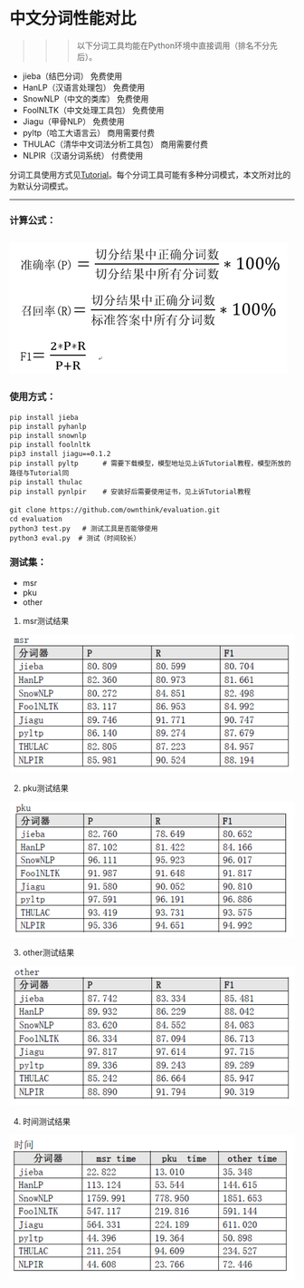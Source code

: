 # 中文分词性能对比
>>> 以下分词工具均能在Python环境中直接调用（排名不分先后）。

* jieba（结巴分词）                                      免费使用
* HanLP（汉语言处理包）                           免费使用
* SnowNLP（中文的类库）                          免费使用
* FoolNLTK（中文处理工具包）                  免费使用
* Jiagu（甲骨NLP）                                      免费使用
* pyltp（哈工大语言云）                              商用需要付费
* THULAC（清华中文词法分析工具包）     商用需要付费
* NLPIR（汉语分词系统）                             付费使用

分词工具使用方式见[Tutorial](Tutorial.md)。每个分词工具可能有多种分词模式，本文所对比的为默认分词模式。

---
### 计算公式：
![公式](images/1.png)
---

### 使用方式：
```shell
pip install jieba
pip install pyhanlp
pip install snownlp
pip install foolnltk
pip3 install jiagu==0.1.2
pip install pyltp      # 需要下载模型，模型地址见上诉Tutorial教程，模型所放的路径与Tutorial同
pip install thulac
pip install pynlpir    # 安装好后需要使用证书，见上诉Tutorial教程

git clone https://github.com/ownthink/evaluation.git
cd evaluation
python3 test.py   # 测试工具是否能够使用
python3 eval.py  # 测试（时间较长）
```

### 测试集：
* msr
* pku		
* other

1. msr测试结果

![msr](images/2.png)

2. pku测试结果

![pku](images/3.png)

3. other测试结果

![other](images/4.png)

4. 时间测试结果

![time](images/5.png)












